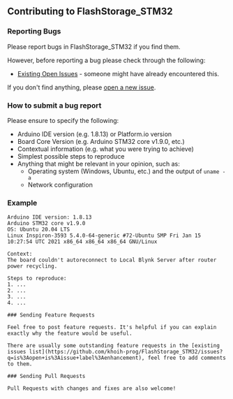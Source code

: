 ## Contributing to FlashStorage_STM32

### Reporting Bugs

Please report bugs in FlashStorage_STM32 if you find them.

However, before reporting a bug please check through the following:

* [Existing Open Issues](https://github.com/khoih-prog/FlashStorage_STM32/issues) - someone might have already encountered this.

If you don't find anything, please [open a new issue](https://github.com/khoih-prog/FlashStorage_STM32/issues/new).

### How to submit a bug report

Please ensure to specify the following:

* Arduino IDE version (e.g. 1.8.13) or Platform.io version
* Board Core Version (e.g. Arduino STM32 core v1.9.0, etc.)
* Contextual information (e.g. what you were trying to achieve)
* Simplest possible steps to reproduce
* Anything that might be relevant in your opinion, such as:
  * Operating system (Windows, Ubuntu, etc.) and the output of `uname -a`
  * Network configuration


### Example

```
Arduino IDE version: 1.8.13
Arduino STM32 core v1.9.0
OS: Ubuntu 20.04 LTS
Linux Inspiron-3593 5.4.0-64-generic #72-Ubuntu SMP Fri Jan 15 10:27:54 UTC 2021 x86_64 x86_64 x86_64 GNU/Linux

Context:
The board couldn't autoreconnect to Local Blynk Server after router power recycling.

Steps to reproduce:
1. ...
2. ...
3. ...
4. ...

### Sending Feature Requests

Feel free to post feature requests. It's helpful if you can explain exactly why the feature would be useful.

There are usually some outstanding feature requests in the [existing issues list](https://github.com/khoih-prog/FlashStorage_STM32/issues?q=is%3Aopen+is%3Aissue+label%3Aenhancement), feel free to add comments to them.

### Sending Pull Requests

Pull Requests with changes and fixes are also welcome!
